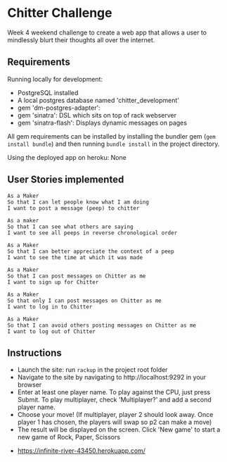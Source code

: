 Chitter Challenge
==================

Week 4 weekend challenge to create a web app that allows a user to mindlessly blurt their thoughts all over the internet.

Requirements 
-------

Running locally for development:

+ PostgreSQL installed
+ A local postgres database named 'chitter_development'
+ gem 'dm-postgres-adapter': 
+ gem 'sinatra': DSL which sits on top of rack webserver
+ gem 'sinatra-flash': Displays dynamic messages on pages 

All gem requirements can be installed by installing the bundler gem (`gem install bundle`) and then running `bundle install` in the project directory.

Using the deployed app on heroku: None

User Stories implemented
-------

```
As a Maker
So that I can let people know what I am doing  
I want to post a message (peep) to chitter

As a maker
So that I can see what others are saying  
I want to see all peeps in reverse chronological order

As a Maker
So that I can better appreciate the context of a peep
I want to see the time at which it was made

As a Maker
So that I can post messages on Chitter as me
I want to sign up for Chitter

As a Maker
So that only I can post messages on Chitter as me
I want to log in to Chitter

As a Maker
So that I can avoid others posting messages on Chitter as me
I want to log out of Chitter
```



Instructions
-------

- Launch the site: run `rackup` in the project root folder
- Navigate to the site by navigating to http://localhost:9292 in your browser
- Enter at least one player name. To play against the CPU, just press Submit. To play multiplayer, check 'Multiplayer?' and add a second player name.
- Choose your move! (If multiplayer, player 2 should look away. Once player 1 has chosen, the players will swap so p2 can make a move)
- The result will be displayed on the screen. Click 'New game' to start a new game of Rock, Paper, Scissors

+ https://infinite-river-43450.herokuapp.com/


